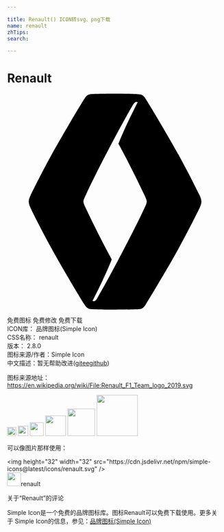 ```yaml
---

title: Renault() ICON转svg、png下载
name: renault
zhTips: 
search: 

---
```


# Renault  <small style="font-size: 60%;font-weight: 100"></small>

<div id="svg" class="svg-wrap">
<svg role="img" viewBox="0 0 24 24" xmlns="http://www.w3.org/2000/svg"><title>Renault icon</title><path d="M12 0c-.747 0-2.32.013-2.693.053-.347.04-.44.147-.64.4C8.4.813 6.107 4.68 4.92 6.827c-.867 1.546-2.227 4.24-2.347 4.533-.12.253-.173.467-.173.64 0 .187.053.4.173.64.28.627 1.147 2.333 2.347 4.533 1.253 2.28 3.52 6.054 3.76 6.387.253.347.427.36.653.387.347.026 1.854.053 2.667.053.867 0 2.44-.04 2.667-.053.213-.014.4-.04.653-.387.227-.32 2.667-4.387 3.76-6.387 1.053-1.92 2.213-4.226 2.347-4.533.146-.333.173-.507.173-.64 0-.107-.027-.333-.173-.64a105.647 105.647 0 00-2.347-4.533C17.813 4.547 15.56.773 15.307.44c-.254-.333-.4-.36-.627-.373h-.04C14.307.013 12.867 0 12 0zm2.347.92c.093 0 .146.013.16.04-.4.787-1.414 2.773-2.134 4.6a111.067 111.067 0 012.907 5.747c.16.346.24.52.24.693 0 .173-.08.347-.24.693-1.227 2.64-4.093 8.054-5.28 10.067-.12.2-.253.307-.347.307-.093 0-.146-.014-.16-.04.4-.787 1.414-2.774 2.134-4.6A111.062 111.062 0 018.72 12.68c-.16-.347-.24-.52-.24-.693 0-.174.08-.347.253-.694C9.933 8.653 12.8 3.24 14 1.227c.12-.2.253-.307.347-.307Z"/></svg>
</div>
<detail full-name='renault'></detail>

<div class="detail-page">
<p>
<span><span class="badge-success badge">免费图标</span> <span class="badge-success badge">免费修改</span>  <span class="badge-success badge">免费下载</span> </span>
<br/>
<span>
ICON库：
<span class="badge-secondary badge">品牌图标(Simple Icon)</span> 
</span>
<br/>
<span>
CSS名称：
<span class="badge-secondary badge">renault</span> 
</span>

<br/>
<span>
版本：
<span class="badge-secondary badge">2.8.0</span> 
</span>
<br/>
<span>图标来源/作者：<span class="badge-light badge">Simple Icon</span></span> 
<br/>
<span class="zh-detail">中文描述：暂无<span class="help-link"><span>帮助改进</span>(<a href="https://gitee.com/liuwave/icon-helper/edit/master/json/brands/renault.json" target="_blank" rel="noopener noreferrer">gitee</a><a href="https://github.com/liuwave/icon-helper/edit/master/json/brands/renault.json" target="_blank" rel="noopener noreferrer">github</a></span>)</span><br/>
</p>
</div><div class="description description alert alert-light"><p>图标来源地址：<a href="https://en.wikipedia.org/wiki/File:Renault_F1_Team_logo_2019.svg" target="_blank" rel="noopener noreferrer">https://en.wikipedia.org/wiki/File:Renault_F1_Team_logo_2019.svg</a></p></div>
<div class="alert alert-dark">
<img height="21" width="21" src="https://cdn.jsdelivr.net/npm/simple-icons@latest/icons/renault.svg" />
<img height="24" width="24" src="https://cdn.jsdelivr.net/npm/simple-icons@latest/icons/renault.svg" />
<img height="32" width="32" src="https://cdn.jsdelivr.net/npm/simple-icons@latest/icons/renault.svg" />
<img height="48" width="48" src="https://cdn.jsdelivr.net/npm/simple-icons@latest/icons/renault.svg" />
<img height="64" width="64" src="https://cdn.jsdelivr.net/npm/simple-icons@latest/icons/renault.svg" />
<img height="96" width="96" src="https://cdn.jsdelivr.net/npm/simple-icons@latest/icons/renault.svg" />

</div>
<div>
  <p>可以像图片那样使用：    
  </p>
  <div class="alert alert-primary" style="font-size: 14px">
    &lt;img height="32" width="32" src="https://cdn.jsdelivr.net/npm/simple-icons@latest/icons/renault.svg" /&gt;
    <copy-btn content='<img height="32" width="32" src="https://cdn.jsdelivr.net/npm/simple-icons@latest/icons/renault.svg" />'></copy-btn>
  </div>
  <div class="alert alert-secondary">
    <img height="32" width="32" src="https://cdn.jsdelivr.net/npm/simple-icons@latest/icons/renault.svg" />renault
    <copy-btn content="renault" btn-title="复制图标名称"></copy-btn>
  </div>
</div>

<Vssue title="关于“Renault”的评论" >关于“Renault”的评论</Vssue>


<div><p>Simple Icon是一个免费的品牌图标库。图标Renault可以免费下载使用。更多关于  Simple Icon的信息，参见：<a target="_blank" href="https://iconhelper.cn/brands.html">品牌图标(Simple Icon)</a>
</p></div>
